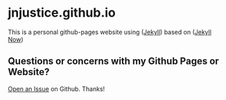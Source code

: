 # jnjustice.github.io

This is a personal github-pages website using ([Jekyll](https://github.com/jekyll/jekyll)) based on ([Jekyll Now](https://github.com/barryclark/jekyll-now/))

## Questions or concerns with my Github Pages or Website?

[Open an Issue](https://github.com/jnjustice/jnjustice.github.io/issues/new) on Github. Thanks!
